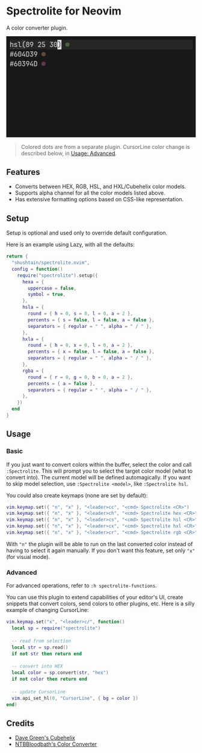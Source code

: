 # Spectrolite for Neovim

A color converter plugin.

![Example](https://github.com/shushtain/spectrolite.nvim/blob/main/example.gif)

> Colored dots are from a separate plugin. CursorLine color change is described below, in [Usage: Advanced](#advanced).

## Features

- Converts between HEX, RGB, HSL, and HXL/Cubehelix color models.
- Supports alpha channel for all the color models listed above.
- Has extensive formatting options based on CSS-like representation.

## Setup

Setup is optional and used only to override default configuration.

Here is an example using Lazy, with all the defaults:

```lua
return {
  "shushtain/spectrolite.nvim",
  config = function()
    require("spectrolite").setup({
      hexa = {
        uppercase = false,
        symbol = true,
      },
      hsla = {
        round = { h = 0, s = 0, l = 0, a = 2 },
        percents = { s = false, l = false, a = false },
        separators = { regular = " ", alpha = " / " },
      },
      hxla = {
        round = { h = 0, x = 0, l = 0, a = 2 },
        percents = { x = false, l = false, a = false },
        separators = { regular = " ", alpha = " / " },
      },
      rgba = {
        round = { r = 0, g = 0, b = 0, a = 2 },
        percents = { a = false },
        separators = { regular = " ", alpha = " / " },
      },
    })
  end
}
```

## Usage

### Basic

If you just want to convert colors within the buffer, select the color and call `:Spectrolite`. This will prompt you to select the target color model (what to convert into). The current model will be defined automagically. If you want to skip model selection, use `:Spectrolite <model>`, like `:Spectrolite hsl`.

You could also create keymaps (none are set by default):

```lua
vim.keymap.set({ "n", "x" }, "<leader>cc", "<cmd> Spectrolite <CR>")
vim.keymap.set({ "n", "x" }, "<leader>ch", "<cmd> Spectrolite hex <CR>")
vim.keymap.set({ "n", "x" }, "<leader>cs", "<cmd> Spectrolite hsl <CR>")
vim.keymap.set({ "n", "x" }, "<leader>cx", "<cmd> Spectrolite hxl <CR>")
vim.keymap.set({ "n", "x" }, "<leader>cr", "<cmd> Spectrolite rgb <CR>")
```

With `"n"` the plugin will be able to run on the last converted color instead of having to select it again manually. If you don't want this feature, set only `"x"` (for visual mode).

### Advanced

For advanced operations, refer to `:h spectrolite-functions`.

You can use this plugin to extend capabilities of your editor's UI, create snippets that convert colors, send colors to other plugins, etc. Here is a silly example of changing CursorLine:

```lua
vim.keymap.set("x", "<leader>c/", function()
  local sp = require("spectrolite")

  -- read from selection
  local str = sp.read()
  if not str then return end

  -- convert into HEX
  local color = sp.convert(str, "hex")
  if not color then return end

  -- update CursorLine
  vim.api_set_hl(0, "CursorLine", { bg = color })
end)
```

## Credits

- [Dave Green's Cubehelix](https://people.phy.cam.ac.uk/dag9/CUBEHELIX/#Paper)
- [NTBBloodbath's Color Converter](https://github.com/NTBBloodbath/color-converter.nvim)
